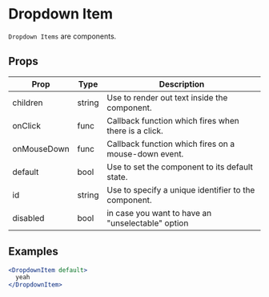 # Dropdown Item

`Dropdown Items` are components.

## Props

| Prop | Type | Description |
| ---- | ---- | ----------- |
| children | string | Use to render out text inside the component. |
| onClick | func | Callback function which fires when there is a click. |
| onMouseDown | func | Callback function which fires on a mouse-down event. |
| default | bool | Use to set the component to its default state. |
| id | string | Use to specify a unique identifier to the component. |
| disabled | bool | in case you want to have an "unselectable" option

## Examples

```jsx
<DropdownItem default>
  yeah
</DropdownItem>
```
